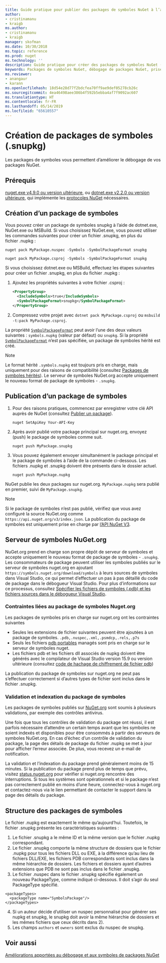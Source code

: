 ```yaml
---
title: Guide pratique pour publier des packages de symboles NuGet à l’aide du nouveau format de package de symboles « .snupkg »| Microsoft Docs
author:
- cristinamanu
- kraigb
ms.author:
- cristinamanu
- kraigb
manager: skofman
ms.date: 10/30/2018
ms.topic: reference
ms.prod: nuget
ms.technology: ''
description: Guide pratique pour créer des packages de symboles NuGet (snupkg).
keywords: Packages de symboles NuGet, débogage de packages NuGet, prise en charge du débogage NuGet, symboles de packages, conventions des packages de symboles
ms.reviewer:
- anangaur
- karann
ms.openlocfilehash: 18d54e28d77f2bdcfea70ff9ae9def05278cb26c
ms.sourcegitcommit: 4ea46498aee386b4f592b5ebba4af7f9092ac607
ms.translationtype: HT
ms.contentlocale: fr-FR
ms.lasthandoff: 05/14/2019
ms.locfileid: "65610557"
---
```

# <a name="creating-symbol-packages-snupkg"></a>Création de packages de symboles (.snupkg)

Les packages de symboles vous permettent d’améliorer le débogage de vos packages NuGet.

## <a name="prerequisites"></a>Prérequis

[nuget.exe v4.9.0 ou version ultérieure](https://www.nuget.org/downloads), ou [dotnet.exe v2.2.0 ou version ultérieure](https://www.microsoft.com/net/download/dotnet-core/2.2), qui implémente les [protocoles NuGet](../api/nuget-protocols.md) nécessaires.

## <a name="creating-a-symbol-package"></a>Création d’un package de symboles

Vous pouvez créer un package de symboles snupkg à l’aide de dotnet.exe, NuGet.exe ou MSBuild. Si vous choisissez NuGet.exe, vous pouvez utiliser les commandes suivantes pour créer un fichier .snupkg, en plus du fichier .nupkg :

```
nuget pack MyPackage.nuspec -Symbols -SymbolPackageFormat snupkg

nuget pack MyPackage.csproj -Symbols -SymbolPackageFormat snupkg
```

Si vous choisissez dotnet.exe ou MSBuild, effectuez les étapes suivantes pour créer un fichier .snupkg, en plus du fichier .nupkg :

1. Ajoutez les propriétés suivantes à votre fichier .csproj :

    ```xml
    <PropertyGroup>
      <IncludeSymbols>true</IncludeSymbols>
      <SymbolPackageFormat>snupkg</SymbolPackageFormat>
    </PropertyGroup>
    ```

1. Compressez votre projet avec `dotnet pack MyPackage.csproj` ou `msbuild -t:pack MyPackage.csproj`.

La propriété [`SymbolPackageFormat`](/dotnet/core/tools/csproj.md#symbolpackageformat) peut avoir l’une des deux valeurs suivantes : `symbols.nupkg` (valeur par défaut) ou `snupkg`. Si la propriété [`SymbolPackageFormat`](/dotnet/core/tools/csproj.md#symbolpackageformat) n’est pas spécifiée, un package de symboles hérité est créé.

> [!Note]
> Le format hérité `.symbols.nupkg` est toujours pris en charge, mais uniquement pour des raisons de compatibilité (consultez [Packages de symboles hérités](Symbol-Packages.md)). Le serveur de symboles NuGet.org accepte uniquement le nouveau format de package de symboles - `.snupkg`.

## <a name="publishing-a-symbol-package"></a>Publication d’un package de symboles

1. Pour des raisons pratiques, commencez par enregistrer votre clé API auprès de NuGet (consultez [Publier un package](../create-packages/publish-a-package.md)).

    ```cli
    nuget SetApiKey Your-API-Key
    ```

1. Après avoir publié votre package principal sur nuget.org, envoyez (push) le package de symboles comme suit.

    ```cli
    nuget push MyPackage.snupkg
    ```

1. Vous pouvez également envoyer simultanément le package principal et le package de symboles à l’aide de la commande ci-dessous. Les fichiers .nupkg et .snupkg doivent être présents dans le dossier actuel.

    ```cli
    nuget push MyPackage.nupkg
    ```

NuGet publie les deux packages sur nuget.org. `MyPackage.nupkg` sera publié en premier, suivi de `MyPackage.snupkg`.

> [!Note]
> Si le package de symboles n’est pas publié, vérifiez que vous avez configuré la source NuGet.org comme `https://api.nuget.org/v3/index.json`. La publication du package de symboles est uniquement prise en charge par [l’API NuGet V3](../api/overview.md#versioning).

## <a name="nugetorg-symbol-server"></a>Serveur de symboles NuGet.org

NuGet.org prend en charge son propre dépôt de serveur de symboles et accepte uniquement le nouveau format de package de symboles - `.snupkg`. Les consommateurs de package peuvent utiliser les symboles publiés sur le serveur de symboles nuget.org en ajoutant `https://symbols.nuget.org/download/symbols` à leurs sources de symboles dans Visual Studio, ce qui permet d’effectuer un pas à pas détaillé du code de package dans le débogueur Visual Studio. Pour plus d’informations sur ce processus, consultez [Spécifier les fichiers de symboles (.pdb) et les fichiers sources dans le débogueur Visual Studio](https://docs.microsoft.com/en-us/visualstudio/debugger/specify-symbol-dot-pdb-and-source-files-in-the-visual-studio-debugger?view=vs-2017).

### <a name="nugetorg-symbol-package-constraints"></a>Contraintes liées au package de symboles Nuget.org

Les packages de symboles pris en charge sur nuget.org ont les contraintes suivantes

- Seules les extensions de fichier suivantes peuvent être ajoutées à un package de symboles. ```.pdb,.nuspec,.xml,.psmdcp,.rels,.p7s```
- Seuls les fichiers [pdb portables](https://github.com/dotnet/corefx/blob/master/src/System.Reflection.Metadata/specs/PortablePdb-Metadata.md) managés sont pris en charge sur le serveur de symboles nuget.
- Les fichiers pdb et les fichiers dll associés de nupkg doivent être générés avec le compilateur de Visual Studio version 15.9 ou version ultérieure (consultez [code de hachage de chiffrement de fichier pdb](https://github.com/dotnet/roslyn/issues/24429))

La publication du package de symboles sur nuget.org ne peut pas s’effectuer correctement si d’autres types de fichier sont inclus dans le fichier .snupkg.

### <a name="symbol-package-validation-and-indexing"></a>Validation et indexation du package de symboles

Les packages de symboles publiés sur [NuGet.org](https://www.nuget.org/) sont soumis à plusieurs validations, par exemple des contrôles antivirus.

Une fois que tous les contrôles de validation du package ont réussi, il est parfois nécessaire d’attendre un certain temps avant que les symboles ne soient indexés et disponibles pour être consommés à partir des serveurs de symboles NuGet.org. En cas d’échec d’un contrôle de validation du package, la page des détails de package du fichier .nupkg se met à jour pour afficher l’erreur associée. De plus, vous recevez un e-mail de notification.

La validation et l’indexation du package prend généralement moins de 15 minutes. Si la publication du package prend plus de temps que prévu, visitez [status.nuget.org](https://status.nuget.org/) pour vérifier si nuget.org rencontre des interruptions. Si tous les systèmes sont opérationnels et si le package n’est pas correctement publié en moins d’une heure, connectez-vous à nuget.org et contactez-nous via le lien permettant de contacter le support dans la page des détails du package.

## <a name="symbol-package-structure"></a>Structure des packages de symboles

Le fichier .nupkg est exactement le même qu’aujourd’hui. Toutefois, le fichier .snupkg présente les caractéristiques suivantes :

1) Le fichier .snupkg a le même ID et la même version que le fichier .nupkg correspondant.
2) Le fichier .snupkg comporte la même structure de dossiers que le fichier .nupkg pour tous les fichiers DLL ou EXE, à la différence qu’au lieu de fichiers DLL/EXE, les fichiers PDB correspondants sont inclus dans la même hiérarchie de dossiers. Les fichiers et dossiers ayant d’autres extensions que PDB ne sont pas inclus dans le fichier .snupkg.
3) Le fichier .nuspec dans le fichier .snupkg spécifie également un nouveau PackageType, comme indiqué ci-dessous. Il doit s’agir du seul PackageType spécifié. 
``` 
<packageTypes>
  <packageType name="SymbolsPackage"/>
</packageTypes>
```
4) Si un auteur décide d’utiliser un nuspec personnalisé pour générer ses nupkg et snupkg, le snupkg doit avoir la même hiérarchie de dossiers et les mêmes fichiers que ceux décrits dans 2).
5) Les champs ```authors``` et ```owners``` sont exclus du nuspec de snupkg.

## <a name="see-also"></a>Voir aussi

[Améliorations apportées au débogage et aux symboles de packages NuGet](https://github.com/NuGet/Home/wiki/NuGet-Package-Debugging-&-Symbols-Improvements)
